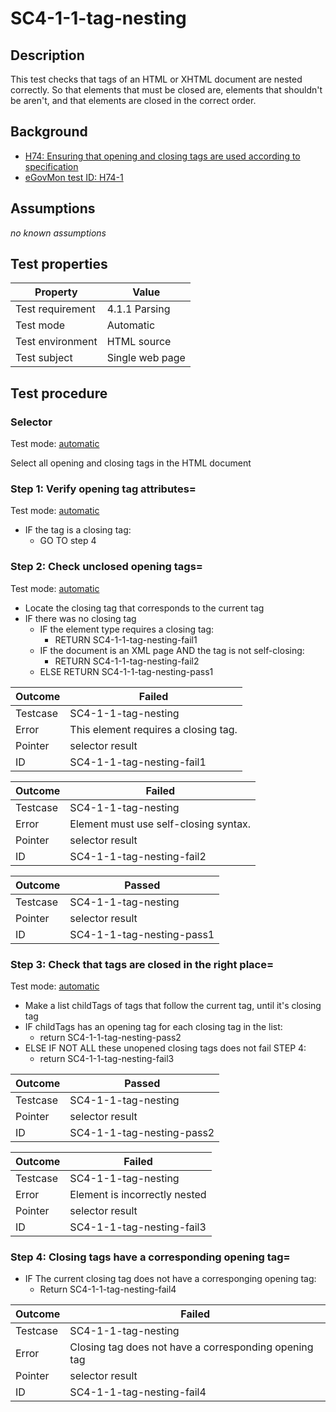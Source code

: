 # SC4-1-1-tag-nesting

## Description
This test checks that tags of an HTML or XHTML document are nested correctly. So that elements that must be closed are, elements that shouldn't be aren't, and that elements are closed in the correct order.

## Background
- [H74: Ensuring that opening and closing tags are used according to specification](http://www.w3.org/TR/2014/NOTE-WCAG20-TECHS-20140311/H74)
- [eGovMon test ID: H74-1](http://wiki.egovmon.no/wiki/SC4.1.1#All_HTML_code)


## Assumptions
*no known assumptions*


## Test properties
| Property          | Value
|-------------------|----
| Test requirement  | 4.1.1 Parsing
| Test mode         | Automatic
| Test environment  | HTML source
| Test subject      | Single web page


## Test procedure

### Selector
Test mode: [automatic][earl:automatic]

Select all opening and closing tags in the HTML document

### Step 1: Verify opening tag attributes=
Test mode: [automatic][earl:automatic]

- IF the tag is a closing tag:
  - GO TO step 4

### Step 2: Check unclosed opening tags=
Test mode: [automatic][earl:automatic]

- Locate the closing tag that corresponds to the current tag
- IF there was no closing tag
  - IF the element type requires a closing tag:
    - RETURN SC4-1-1-tag-nesting-fail1
  - IF the document is an XML page AND the tag is not self-closing:
    - RETURN SC4-1-1-tag-nesting-fail2
  - ELSE RETURN SC4-1-1-tag-nesting-pass1

| Outcome  | Failed
|----------|-----
| Testcase | SC4-1-1-tag-nesting
| Error    | This element requires a closing tag.
| Pointer  | selector result
| ID       | SC4-1-1-tag-nesting-fail1

| Outcome  | Failed
|----------|-----
| Testcase | SC4-1-1-tag-nesting
| Error    | Element must use self-closing syntax.
| Pointer  | selector result
| ID       | SC4-1-1-tag-nesting-fail2

| Outcome  | Passed
|----------|-----
| Testcase | SC4-1-1-tag-nesting
| Pointer  | selector result
| ID       | SC4-1-1-tag-nesting-pass1

### Step 3: Check that tags are closed in the right place=
Test mode: [automatic][earl:automatic]

- Make a list childTags of tags that follow the current tag, until it's closing tag
- IF childTags has an opening tag for each closing tag in the list:
  - return SC4-1-1-tag-nesting-pass2
- ELSE IF NOT ALL these unopened closing tags does not fail STEP 4:
  - return SC4-1-1-tag-nesting-fail3

| Outcome  | Passed
|----------|-----
| Testcase | SC4-1-1-tag-nesting
| Pointer  | selector result
| ID       | SC4-1-1-tag-nesting-pass2

| Outcome  | Failed
|----------|-----
| Testcase | SC4-1-1-tag-nesting
| Error    | Element is incorrectly nested
| Pointer  | selector result
| ID       | SC4-1-1-tag-nesting-fail3

### Step 4: Closing tags have a corresponding opening tag=
- IF The current closing tag does not have a corresponging opening tag:
  - Return SC4-1-1-tag-nesting-fail4

| Outcome  | Failed
|----------|-----
| Testcase | SC4-1-1-tag-nesting
| Error    | Closing tag does not have a corresponding opening tag
| Pointer  | selector result
| ID       | SC4-1-1-tag-nesting-fail4



[earl:automatic]: ../earl/automatic.md
[earl:semiauto]: ../earl/semiauto.md
[earl:manual]: ../earl/manual.md